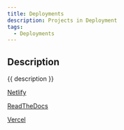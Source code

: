 ```yaml
---
title: Deployments
description: Projects in Deployment
tags:
  - Deployments
---
```


## Description

{{ description }}

<div class="ab-buttons">
    <div class="item-00 box1"><a href="../deploy/netlify/"><p>Netlify</p></a></div>
    <div class="item-00 box1"><a href="../deploy/readthedocs/"><p>ReadTheDocs</p></a></div>
    <div class="item-00 box1"><a href="../deploy/vercel/"><p>Vercel</p></a></div>
</div>